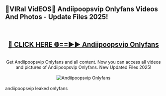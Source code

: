 <h2>🔴VIRal VidEOS🔴 Andiipoopsvip Onlyfans Videos And Photos - Update Files 2025!</h2>
<br>
<div align="center">
<h2><a href="https://virallinks.top/odZfE0" rel="nofollow">🔴 CLICK HERE 🌐==►► Andiipoopsvip Onlyfans</a></h2>
<br>
Get Andiipoopsvip Onlyfans and all content. Now you can access all videos and pictures of Andiipoopsvip Onlyfans. New Updated Files 2025!
<br>
<br>
<a href="https://virallinks.top/odZfE0" rel="nofollow" data-target="animated-image.originalLink"><img src="https://i.imgur.com/dJHk4Zq.gif)" alt="Andiipoopsvip Onlyfans" style="max-width: 100%; display: inline-block;" data-target="animated-image.originalImage"></a>
</div>
<br>
andiipoopsvip leaked onlyfans